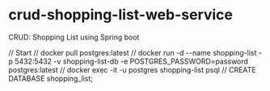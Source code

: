 # crud-shopping-list-web-service

CRUD: Shopping List using Spring boot

// Start
// docker pull postgres:latest
// docker run -d --name shopping-list -p 5432:5432 -v shopping-list-db -e POSTGRES_PASSWORD=password postgres:latest
// docker exec -it -u postgres shopping-list psql
// CREATE DATABASE shopping_list;
